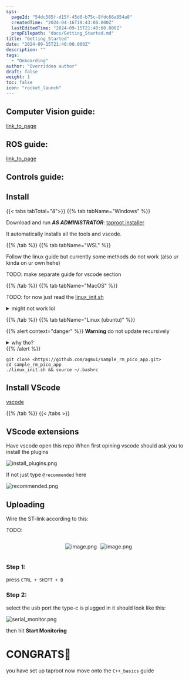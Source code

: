```yaml
---
sys:
  pageId: "54dc585f-d15f-45d0-b75c-8fdc66a854a8"
  createdTime: "2024-04-16T19:43:00.000Z"
  lastEditedTime: "2024-09-15T21:40:00.000Z"
  propFilepath: "docs/Getting_Started.md"
title: "Getting_Started"
date: "2024-09-15T21:40:00.000Z"
description: ""
tags:
  - "Onboarding"
author: "Overridden author"
draft: false
weight: 1
toc: false
icon: "rocket_launch"
---
```


## Computer Vision guide:

[link_to_page](86d45bc0-388b-4d26-8848-44f255f73d0e)

## ROS guide:

[link_to_page](3c76c1de-ec8f-46d6-8b0a-294005edc2d5)

## Controls guide:

## Install

{{< tabs tabTotal="4">}}
{{% tab tabName="Windows" %}}

Download and run _**AS ADMINISTRATOR**_: [taproot installer](https://github.com/Thornbots/TeachingFreshies/releases/tag/1.0)

It automatically installs all the tools and vscode.

{{% /tab %}}
{{% tab tabName="WSL" %}}

Follow the linux guide but currently some methods do not work (also ur kinda on ur own hehe)

TODO: make separate guide for vscode section

{{% /tab %}}
{{% tab tabName="MacOS" %}}

TODO: for now just read the [linux_init.sh](https://github.com/agmui/sample_rm_pico_app/blob/main/linux_init.sh)

<details>
<summary>might not work lol</summary>

`brew install libusb pkg-config`

Next install: [vscode](https://code.visualstudio.com/Download)

</details>

{{% /tab %}}
{{% tab tabName="Linux (ubuntu)" %}}

{{% alert context="danger" %}}
**Warning** do not update recursively
<details>
<summary>why tho?</summary>
There are some submodules that may go on for a while (like tinyusb) and I highly
recommend you don't need to get them.
If you want to see what submodules I update just look in `linux_init.sh`
</details>
{{% /alert %}}

```shell
git clone <https://github.com/agmui/sample_rm_pico_app.git>
cd sample_rm_pico_app
./linux_init.sh && source ~/.bashrc
```

## Install VScode

[vscode](https://code.visualstudio.com/Download)

{{% /tab %}}
{{< /tabs >}}

## VScode extensions

Have vscode open this repo
When first opining vscode should ask you to install the plugins

![install_plugins.png](https://prod-files-secure.s3.us-west-2.amazonaws.com/d518164a-d88e-44d1-a4ee-3adb3bd8bce0/89bd30f0-1825-4e77-867b-0a41ce370880/install_plugins.png?X-Amz-Algorithm=AWS4-HMAC-SHA256&X-Amz-Content-Sha256=UNSIGNED-PAYLOAD&X-Amz-Credential=ASIAZI2LB466VP7JOHBH%2F20250424%2Fus-west-2%2Fs3%2Faws4_request&X-Amz-Date=20250424T132138Z&X-Amz-Expires=3600&X-Amz-Security-Token=IQoJb3JpZ2luX2VjEH0aCXVzLXdlc3QtMiJGMEQCIBPO1jPJCqjzgF5WoQ8YWBA5gEDUCw9nFaPJAlchQx7CAiBuxeO%2B1YWAZll0%2BBpa%2B20gbg3cP9CZ9x%2BCGU2wP6xvMCr%2FAwgWEAAaDDYzNzQyMzE4MzgwNSIM0c%2BUWkTuQr7CNO6nKtwDvV5e0MbKuUX0peh6L5axUMMcdLEvrqF3qkpqOs3FOzZxvUMP7x2Ie%2BjKz53gWdh6NUptlbsYYrjN%2Fq4IMX0yH9N1FadQgy0B83EIPKRFW2mfFwu2eu8TyzMd0%2FaDRmXM1s0pUIh6J%2FGGmf01AUpNmBBiIxuCWx53tpU%2BAYJm%2FyLMm1SPM1v8yYjpBl0giS4d3rdUQwI805p0w44acic5Oy72a6lR0mATKsJwWXOMlLRTnu4pZlXpTaM%2B60agUeR2u8%2B7c5ZoPhdq97LCW%2FiBaLnfn5M9bsYR%2Bz%2Bub64ZCz2oBp2DvMSNYa%2BNBmrs%2FTYEl7t4qsPrBjhKHbQ2WhTL721Ea3BeXcaw8JyAX6EaZbxCbMzrjEG9smHhzrudgSVrwXgRsxOjobbDkP3y%2FOf1l68JSPl%2FJLGeYjn8KLNQW23p01LykZz%2Bwum7al1%2BCs1AYpcB5dZc2o1St4LAg%2BMtFDxowZ4kawiQ0R4bIp%2FdchOIo0%2FQLzQ66gvl1zH3LJmGfy4G%2B5pbREvf1c%2FHv5rr677ZdOQ1LvaNJ3LIfuEhLveAjn7WkG496QkF7CCxRmBlkmVA%2F4uLJNVbu8R%2Bc7NAJpHgeBfcDpO2JFsjsBd1x2mkID5gBc7GgX7bagsw8uiowAY6pgE%2FGa4cczT4soG8nTOLolX2Ujjeo6CWZ1jK91RVYOcYETJ7zVxGHgKIP6CQ1R%2FbofzH1oSfzGuabOg3B8p2AG09xAr5JHwicYl1AxYoxPKCDVsepq9vHJVBGxJHMuMS%2BdOldGQdaGyHQjwgRUCqhNAAyfh3XnE6S7Eu1e30gbsAcpFKPUPUvs6I42k7ALG0YcTHa8tUJMGnTsyRIcyHKk4c9EUOYm70&X-Amz-Signature=9b1a0f42fd5a2a1af9cd37b2b5f54bc614b40f9a84693e1acfe018d43f07ebbe&X-Amz-SignedHeaders=host&x-id=GetObject)

If not just type `@recommended` here  

![recommended.png](https://prod-files-secure.s3.us-west-2.amazonaws.com/d518164a-d88e-44d1-a4ee-3adb3bd8bce0/61e661e9-5d85-4dfc-be0d-8d2097a5e793/recommended.png?X-Amz-Algorithm=AWS4-HMAC-SHA256&X-Amz-Content-Sha256=UNSIGNED-PAYLOAD&X-Amz-Credential=ASIAZI2LB466VP7JOHBH%2F20250424%2Fus-west-2%2Fs3%2Faws4_request&X-Amz-Date=20250424T132138Z&X-Amz-Expires=3600&X-Amz-Security-Token=IQoJb3JpZ2luX2VjEH0aCXVzLXdlc3QtMiJGMEQCIBPO1jPJCqjzgF5WoQ8YWBA5gEDUCw9nFaPJAlchQx7CAiBuxeO%2B1YWAZll0%2BBpa%2B20gbg3cP9CZ9x%2BCGU2wP6xvMCr%2FAwgWEAAaDDYzNzQyMzE4MzgwNSIM0c%2BUWkTuQr7CNO6nKtwDvV5e0MbKuUX0peh6L5axUMMcdLEvrqF3qkpqOs3FOzZxvUMP7x2Ie%2BjKz53gWdh6NUptlbsYYrjN%2Fq4IMX0yH9N1FadQgy0B83EIPKRFW2mfFwu2eu8TyzMd0%2FaDRmXM1s0pUIh6J%2FGGmf01AUpNmBBiIxuCWx53tpU%2BAYJm%2FyLMm1SPM1v8yYjpBl0giS4d3rdUQwI805p0w44acic5Oy72a6lR0mATKsJwWXOMlLRTnu4pZlXpTaM%2B60agUeR2u8%2B7c5ZoPhdq97LCW%2FiBaLnfn5M9bsYR%2Bz%2Bub64ZCz2oBp2DvMSNYa%2BNBmrs%2FTYEl7t4qsPrBjhKHbQ2WhTL721Ea3BeXcaw8JyAX6EaZbxCbMzrjEG9smHhzrudgSVrwXgRsxOjobbDkP3y%2FOf1l68JSPl%2FJLGeYjn8KLNQW23p01LykZz%2Bwum7al1%2BCs1AYpcB5dZc2o1St4LAg%2BMtFDxowZ4kawiQ0R4bIp%2FdchOIo0%2FQLzQ66gvl1zH3LJmGfy4G%2B5pbREvf1c%2FHv5rr677ZdOQ1LvaNJ3LIfuEhLveAjn7WkG496QkF7CCxRmBlkmVA%2F4uLJNVbu8R%2Bc7NAJpHgeBfcDpO2JFsjsBd1x2mkID5gBc7GgX7bagsw8uiowAY6pgE%2FGa4cczT4soG8nTOLolX2Ujjeo6CWZ1jK91RVYOcYETJ7zVxGHgKIP6CQ1R%2FbofzH1oSfzGuabOg3B8p2AG09xAr5JHwicYl1AxYoxPKCDVsepq9vHJVBGxJHMuMS%2BdOldGQdaGyHQjwgRUCqhNAAyfh3XnE6S7Eu1e30gbsAcpFKPUPUvs6I42k7ALG0YcTHa8tUJMGnTsyRIcyHKk4c9EUOYm70&X-Amz-Signature=57dc0dc5c7f7a27a26e83568abc208800767edaec5053e637dcd3733138623d5&X-Amz-SignedHeaders=host&x-id=GetObject)

## Uploading

Wire the ST-link according to this:

TODO:

<div style="display: flex;flex-direction: row; column-gap:10px; max-width: 630px;justify-content: center;">
<div>

![image.png](https://prod-files-secure.s3.us-west-2.amazonaws.com/d518164a-d88e-44d1-a4ee-3adb3bd8bce0/210ecb78-1116-4d7b-b9b7-2292f66fa2c2/image.png?X-Amz-Algorithm=AWS4-HMAC-SHA256&X-Amz-Content-Sha256=UNSIGNED-PAYLOAD&X-Amz-Credential=ASIAZI2LB4664YUYPZ3D%2F20250424%2Fus-west-2%2Fs3%2Faws4_request&X-Amz-Date=20250424T132141Z&X-Amz-Expires=3600&X-Amz-Security-Token=IQoJb3JpZ2luX2VjEH0aCXVzLXdlc3QtMiJIMEYCIQC8NxhoGXtn3o5jxGLR9iimR5e%2BSUegfyTG5uMt%2Fjyd9AIhANLRltKBOc5%2BLEPZXR6CPi4Ae4Mruo9J1uchzUo4g2urKv8DCBYQABoMNjM3NDIzMTgzODA1Igyt%2FBxUeXlLWYfpnG8q3AOTQyI9P3fiW%2BIuQIHwTA4dkj5H%2BVtg9Xcbv0%2Fnwwrei0mi%2FQMnSZsAumem58gJxaIKyYfz0ut3oZzPC1NgAKaTQY2FUgtI9833XYKPbzHGfIKuXaGSwJWHFUmvl%2B1LzgSwKivmNAaAXRZm%2Bfl2FXmCCYtD7aiHau03W95TokDDXJ37Il10mj2fohFlucYKKGImQ1gx%2FPU6d2zB3C%2BZXZofdWJYfhe5N9TBcmlY6yH5HSGb%2B8CWmG4CaZeu5Vwpq4b9ppDQuKxChjY084pDMw0Vwer9q98xTpzWEDnOjsRXS34WPnbBOknnP%2BYVhpxFPHisPyxlCklrypiCjbC6ik4r73toEVh3kTVufXRfS1v12c0NoQXAzwfsMM5NE2fDbZduXePbdZ9KxCb2C7bMwtfcEbHzELKdA%2BrwoWzAQmHYEKtTYi50hdKai%2BCkuhqTBf3yQkbxDFPWOsFYlJyZ6WBAp3XMTrt9dYalLLhQGGDSp0dPmKue6YvPu4BQBtH5jcvB8tt5Xny%2Bsw%2FWt8dR9fePiswOdh9K8Sy%2BLjtZb5iPmnU4EderMl0hYGbYu9rc4xMdQV8PlCZWyNbMvTSXyCM19WvNLHJgTctvAWMeIjZMmqbH72yc8yjq0RJCgDCZ6KjABjqkAVpkBG%2FYorgA1J3ZgroU18OGmrSG3HF%2F9OHD1aaKhHuWkOfjZfnsH9pmvOX%2BtHBDw5a3RnRdLFS0usgSHjB4HFHgt6D1dzuMP8r3sxEF7AhTX%2FQMliQ7ajnty2ZKfOFhl6GUJlqdSfnXaVFSBjsFjNG4i%2BqBMwBN%2Fwh65oQ7jfniPADw2%2FXLqoNhAFWfbKyg4VOdXWoda0Cpk4bsX3tjgy3p4AeE&X-Amz-Signature=cf849715e49046c796f85401cae46b0f80f20d4887dd6321a9a2b38bc4c90f42&X-Amz-SignedHeaders=host&x-id=GetObject)

</div>
<div>

![image.png](https://prod-files-secure.s3.us-west-2.amazonaws.com/d518164a-d88e-44d1-a4ee-3adb3bd8bce0/33a0fd0f-8ca6-4a86-8e09-26e95ded1fff/image.png?X-Amz-Algorithm=AWS4-HMAC-SHA256&X-Amz-Content-Sha256=UNSIGNED-PAYLOAD&X-Amz-Credential=ASIAZI2LB466QEPMXFFD%2F20250424%2Fus-west-2%2Fs3%2Faws4_request&X-Amz-Date=20250424T132142Z&X-Amz-Expires=3600&X-Amz-Security-Token=IQoJb3JpZ2luX2VjEH0aCXVzLXdlc3QtMiJGMEQCIGsz%2Fu1gta0Xbh%2BGMG9DoqSVP4Jbu9cDY%2FaqWy81%2BIcBAiA6mk5Kmru%2FP74UGqcH0PDCXB%2F3cakMIMERLsQE6r0TYyr%2FAwgWEAAaDDYzNzQyMzE4MzgwNSIMPF3cmxayNcps71yMKtwDANWQMqRUgad1F5ByZijnKd7K8rg%2Bpz9oG%2FX7tv%2BB10ZBuBotufCDKsS5pcyxc%2B7S1wI6vl81RYtAuPWoWNH4lvyBQvSDa8%2F86cyHX%2BcHoWjjFCY%2F0PQmdXhi9%2BvQy%2F%2FudTyWUr4TJRGI7lsQcxDwQ9DX5v7cbFd7mbVZmGcZgnA7Mp4rkSXDZh01LEcxdZRgYS8iuWWWNzxVIEsDQHLWduisR03KdUyXOdjP7znSBJ6z%2FkBMEGSkInmCQYm3iN3PAv2Q8kxGGBPJqBh%2BLrAFAKUfNKukYuUZ5ckr%2Bjerye4jpIiIbKewoUTnv%2FrEb40eUVHcn6gZtZccaVTP1g5L9vA%2B%2BhAOP%2FsZU5opFVntlzI20hCgmR3SwgO4C79msNW8inRKTICmpcUn7Tojk3WE4QtRIzVKFtMXvDBxTTOfZb9i7pjRAqfWqYTI1oyp825jw4CWTD%2Fh7mVQFnwgEeGKv1Fd4WJXsn8lh8TS9NbocMJZ2MxTQR14ahgz4NsBX4dI1w%2BBwpnAeGEeX54mDvsJ5esyoOohuYBFLpZAP%2FpW9%2FgDC32jxqQ5T2YEgQe3MaRaLKLvhV2%2FKYkYO0O2GgsevNSdD8WGdnR3Itpi9aD2pPhJU0LTuvsEYK3aBmAw9%2BeowAY6pgElCsAIHHiPyYTMP7mtDY0QVtZsDdPIDvEhNks91PNQjuktykA0lncQlvUY1AvsKh0V42qainILICujG88Eoh3Ze4U61%2Bs6IkKWBDVs3LKhDYCYFXTXoj4AtcCaG1E9bDskoTklpmGoDgFtdI4iwnWx8S%2FUfU0SEqEcyma%2BuNn8d4RXE7OqOUCEAxMlx7zI1OGE4ZZQvFK5T5Z4CJl1xVxxi9BabAdB&X-Amz-Signature=e738f85293a5725423cbb82c617d03298df583e6fea3ecf08e367518031648f1&X-Amz-SignedHeaders=host&x-id=GetObject)

</div>
</div>

### Step 1:

press `CTRL + SHIFT + B`

### Step 2:

select the usb port the type-c is plugged in it should look like this:

![serial_monitor.png](https://prod-files-secure.s3.us-west-2.amazonaws.com/d518164a-d88e-44d1-a4ee-3adb3bd8bce0/f03f4774-05d4-4393-b6a0-d5efb6d315ab/serial_monitor.png?X-Amz-Algorithm=AWS4-HMAC-SHA256&X-Amz-Content-Sha256=UNSIGNED-PAYLOAD&X-Amz-Credential=ASIAZI2LB466VP7JOHBH%2F20250424%2Fus-west-2%2Fs3%2Faws4_request&X-Amz-Date=20250424T132138Z&X-Amz-Expires=3600&X-Amz-Security-Token=IQoJb3JpZ2luX2VjEH0aCXVzLXdlc3QtMiJGMEQCIBPO1jPJCqjzgF5WoQ8YWBA5gEDUCw9nFaPJAlchQx7CAiBuxeO%2B1YWAZll0%2BBpa%2B20gbg3cP9CZ9x%2BCGU2wP6xvMCr%2FAwgWEAAaDDYzNzQyMzE4MzgwNSIM0c%2BUWkTuQr7CNO6nKtwDvV5e0MbKuUX0peh6L5axUMMcdLEvrqF3qkpqOs3FOzZxvUMP7x2Ie%2BjKz53gWdh6NUptlbsYYrjN%2Fq4IMX0yH9N1FadQgy0B83EIPKRFW2mfFwu2eu8TyzMd0%2FaDRmXM1s0pUIh6J%2FGGmf01AUpNmBBiIxuCWx53tpU%2BAYJm%2FyLMm1SPM1v8yYjpBl0giS4d3rdUQwI805p0w44acic5Oy72a6lR0mATKsJwWXOMlLRTnu4pZlXpTaM%2B60agUeR2u8%2B7c5ZoPhdq97LCW%2FiBaLnfn5M9bsYR%2Bz%2Bub64ZCz2oBp2DvMSNYa%2BNBmrs%2FTYEl7t4qsPrBjhKHbQ2WhTL721Ea3BeXcaw8JyAX6EaZbxCbMzrjEG9smHhzrudgSVrwXgRsxOjobbDkP3y%2FOf1l68JSPl%2FJLGeYjn8KLNQW23p01LykZz%2Bwum7al1%2BCs1AYpcB5dZc2o1St4LAg%2BMtFDxowZ4kawiQ0R4bIp%2FdchOIo0%2FQLzQ66gvl1zH3LJmGfy4G%2B5pbREvf1c%2FHv5rr677ZdOQ1LvaNJ3LIfuEhLveAjn7WkG496QkF7CCxRmBlkmVA%2F4uLJNVbu8R%2Bc7NAJpHgeBfcDpO2JFsjsBd1x2mkID5gBc7GgX7bagsw8uiowAY6pgE%2FGa4cczT4soG8nTOLolX2Ujjeo6CWZ1jK91RVYOcYETJ7zVxGHgKIP6CQ1R%2FbofzH1oSfzGuabOg3B8p2AG09xAr5JHwicYl1AxYoxPKCDVsepq9vHJVBGxJHMuMS%2BdOldGQdaGyHQjwgRUCqhNAAyfh3XnE6S7Eu1e30gbsAcpFKPUPUvs6I42k7ALG0YcTHa8tUJMGnTsyRIcyHKk4c9EUOYm70&X-Amz-Signature=458ef94e3340dd1cb0e7ac6d6173f129be340cbc5b1883b1ca2c7a503925369c&X-Amz-SignedHeaders=host&x-id=GetObject)

then hit **Start Monitoring**

# CONGRATS🎉

you have set up taproot now move onto the `C++_basics` guide
